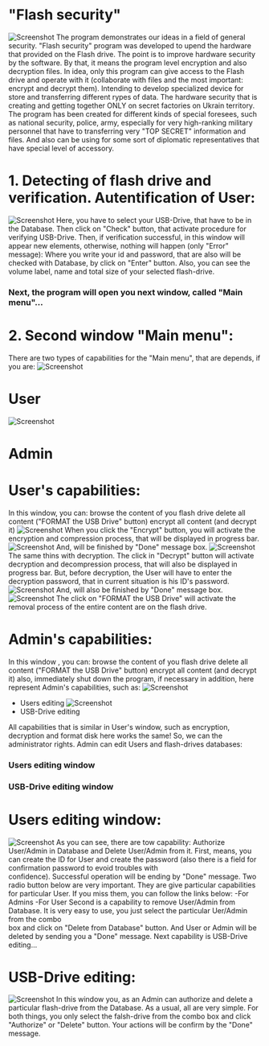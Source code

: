 # "Flash security"
![Screenshot](https://github.com/RiseToDev/flash_security/blob/master/help/welcome.jpg)
		The program demonstrates our ideas in a field of general security. 
 	"Flash security" program was developed to upend the hardware that provided on the Flash drive. 
 	The point is to improve hardware security by the software. By that, it means the program level 
 	encryption and also decryption files. In idea, only this program can give access to the Flash 
 	drive and operate with it (collaborate  with files and the most important: encrypt and decrypt them).
 	Intending to develop specialized device for store and transferring  different rypes of data. The 
 	hardware security that is creating and getting together ONLY on secret factories on Ukrain territory.
 	The program has been created for different kinds of special foresees, such as national security, 
 	police, army, especially  for very high-ranking military personnel that have to transferring very 
 	"TOP SECRET" information  and files.  And also can be using for some sort of diplomatic 
 	representatives that have special level of accessory. 

# 1. Detecting of flash drive and verification. Autentification of User:
![Screenshot](https://github.com/RiseToDev/flash_security/blob/master/help/2.png)
 	Here, you have to select your USB-Drive, that have to be in the Database. Then click on "Check" 
 	button, that activate procedure for verifying USB-Drive. 
 	Then, if verification successful, in this window will appear new elements, otherwise, nothing 
 	will happen (only "Error" message):
 	Where you write your id and password, that are also will be checked with Database, by click on 
 	"Enter" button. Also, you can see the volume label, name and total  size of your selected flash-drive. 
### Next, the program will open you next window, called "Main menu"... 

# 2. Second window "Main menu":
There are two types of capabilities for the "Main menu", that are depends, if you are: 
![Screenshot](https://github.com/RiseToDev/flash_security/blob/master/help/3.png)
# User 
![Screenshot](https://github.com/RiseToDev/flash_security/blob/master/help/4.png)
# Admin

# User's capabilities:
In this window, you can:
browse the content of you flash drive
delete all content ("FORMAT the USB Drive" button)
encrypt all content (and decrypt it) 
![Screenshot](https://github.com/RiseToDev/flash_security/blob/master/help/5.png)
When you click the "Encrypt" button, you will activate the encryption and compression process, that will 
be displayed in progress bar. 
![Screenshot](https://github.com/RiseToDev/flash_security/blob/master/help/6.png)
And, will be finished by "Done" message box.
![Screenshot](https://github.com/RiseToDev/flash_security/blob/master/help/7.png)
The same thins with decryption. The click in "Decrypt" button will activate decryption and decompression 
process, that will also be displayed in progress bar. But, before decryption, the User will have to enter
 the decryption password, that in current situation is his ID's password. 
![Screenshot](https://github.com/RiseToDev/flash_security/blob/master/help/9.png)
And, will also be finished by "Done" message box.
![Screenshot](https://github.com/RiseToDev/flash_security/blob/master/help/10.png)
The click on "FORMAT the USB Drive" will activate the removal process of the entire content are on the 
flash drive. 

# Admin's capabilities:
In this window , you can:
browse the content of you flash drive
delete all content ("FORMAT the USB Drive" button)
encrypt all content (and decrypt it)
also, immediately shut down the program, if necessary
in addition, here represent Admin's capabilities, such as:
![Screenshot](https://github.com/RiseToDev/flash_security/blob/master/help/12.png)
- Users editing 
![Screenshot](https://github.com/RiseToDev/flash_security/blob/master/help/11.png)
- USB-Drive editing

All capabilities that is similar in User's window, such as encryption, decryption and format disk
 here works the same! 
So, we can the administrator rights. Admin can edit Users and flash-drives databases:
### Users editing window
### USB-Drive editing window

# Users editing window:
![Screenshot](https://github.com/RiseToDev/flash_security/blob/master/help/12.png)
As you can see, there are tow capability: Authorize User/Admin in Database and Delete User/Admin 
from it.
First, means, you can create the ID for User and create the password (also there is a field for 
confirmation password to evoid troubles with 	
confidence). Successful operation will be ending by "Done" message. Two radio button below are 
very important. They are give particular capabilities for particular User. If you miss them, you can follow the links below:
-For Admins
-For User
Second is a capability to remove User/Admin from Database. It is very easy to use, you just select 
the particular Uer/Admin from the combo 	
box and click on "Delete from Database" button. And User or Admin will be deleted by sending you a 
"Done" message.
Next capability is USB-Drive editing...

# USB-Drive editing:
![Screenshot](https://github.com/RiseToDev/flash_security/blob/master/help/11.png)
In this window you, as an Admin can authorize and delete a particular flash-drive from the Database.
 As a usual, all are very simple. For both things, you only select the falsh-drive  from the combo 
 box and click "Authorize" or "Delete" button. Your actions will be confirm by the "Done" message.